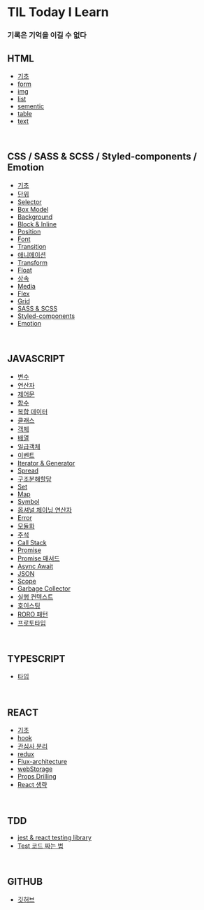 # TIL Today I Learn

### 기록은 기억을 이길 수 없다

## HTML

- [기초](/HTML/html-basic.md)
- [form](/HTML/form.md)
- [img](/HTML/img.md)
- [list](/HTML/list.md)
- [sementic](/HTML/sementic-tag.md)
- [table](/HTML/table.md)
- [text](/HTML/text.md)

<br />

## CSS / SASS & SCSS / Styled-components / Emotion

- [기초](/CSS/basic.md)
- [단위](/CSS/unit.md)
- [Selector](/CSS/selector.md)
- [Box Model](/CSS/boxModel.md)
- [Background](/CSS/background.md)
- [Block & Inline](/CSS/block_inline.md)
- [Position](/CSS/position.md)
- [Font](/CSS/font.md)
- [Transition](/CSS/transition.md)
- [애니메이션](/CSS/animation.md)
- [Transform](/CSS/transform.md)
- [Float](/CSS/float.md)
- [상속](/CSS/inheritance.md)
- [Media](/CSS/media.md)
- [Flex](/CSS/flex.md)
- [Grid](/CSS/grid.md)
- [SASS & SCSS](/SASS%26SCSS/basic.md)
- [Styled-components](/Styled-components/basic.md)
- [Emotion](/Emotion/basic.md)

<br />

## JAVASCRIPT

- [변수](/JAVASCRIPT/variable.md)
- [연산자](/JAVASCRIPT/operator.md)
- [제어문](/JAVASCRIPT/control.md)
- [함수](/JAVASCRIPT/function.md)
- [복합 데이터](/JAVASCRIPT/built-in.md)
- [클래스](/JAVASCRIPT/class.md)
- [객체](/JAVASCRIPT/object.md)
- [배열](/JAVASCRIPT/array.md)
- [일급객체](/JAVASCRIPT/hof.md)
- [이벤트](/JAVASCRIPT/event.md)
- [Iterator & Generator](/JAVASCRIPT/iterator.md)
- [Spread](/JAVASCRIPT/spread.md)
- [구조분해할당](/JAVASCRIPT/destructor.md)
- [Set](/JAVASCRIPT/set.md)
- [Map](/JAVASCRIPT/map.md)
- [Symbol](/JAVASCRIPT/symbol.md)
- [옵셔널 체이닝 연산자](./JAVASCRIPT/optional.md)
- [Error](./JAVASCRIPT/error.md)
- [모듈화](./JAVASCRIPT/module.md)
- [주석](./JAVASCRIPT/comments.md)
- [Call Stack](/JAVASCRIPT/callstack.md)
- [Promise](/JAVASCRIPT/promise.md)
- [Promise 매서드](/JAVASCRIPT/promise-methods.md)
- [Async Await](/JAVASCRIPT/async-await.md)
- [JSON](/JAVASCRIPT/json.md)
- [Scope](/JAVASCRIPT/scope.md)
- [Garbage Collector](/JAVASCRIPT/garbage.md)
- [실행 컨텍스트](/JAVASCRIPT/execution.md)
- [호이스팅](/JAVASCRIPT/hoisting.md)
- [RORO 패턴]()
- [프로토타입](/JAVASCRIPT/proto.md)

<br />

## TYPESCRIPT

- [타입](/TYPESCRIPT/type.md)

<br />

## REACT

- [기초](/REACT/basic.md)
- [hook](/REACT/hook.md)
- [관심사 분리](/REACT/componanent.md)
- [redux](/REACT/redux.md)
- [Flux-architecture](/REACT/flux-architecture.md)
- [webStorage](/REACT/webStorage.md)
- [Props Drilling](/REACT/props-drilling.md)
- [React 생략](/REACT/remove-import.md)

<br />

## TDD

- [jest & react testing library](/REACT/TDD/jest.md)
- [Test 코드 짜는 법](/REACT/TDD/tdd.md)

<br />

## GITHUB

- [깃허브](/GITHUB/github/md)
